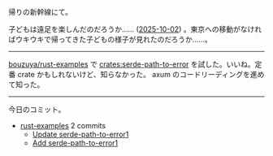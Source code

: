 帰りの新幹線にて。

子どもは遠足を楽しんだのだろうか…… ([2025-10-02]) 。東京への移動がなければウキウキで帰ってきた子どもの様子が見れたのだろうか……。

---

[bouzuya/rust-examples] で [crates:serde-path-to-error] を試した。いいね。定番 crate かもしれないけど、知らなかった。 axum のコードリーディングを進めて知った。

---

今日のコミット。

- [rust-examples](https://github.com/bouzuya/rust-examples) 2 commits
  - [Update serde-path-to-error1](https://github.com/bouzuya/rust-examples/commit/6a4364f498835e3c598da4ebfd406ea09a26abac)
  - [Add serde-path-to-error1](https://github.com/bouzuya/rust-examples/commit/3c897478f85ff574a75a7841b5c5d40fbda9d425)

[2025-10-02]: https://blog.bouzuya.net/2025/10/02/
[bouzuya/rust-examples]: https://github.com/bouzuya/rust-examples
[crates:serde-path-to-error]: https://crates.io/crates/serde-path-to-error
